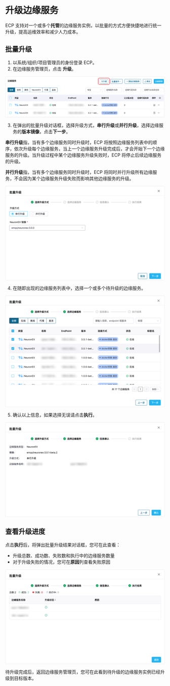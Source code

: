 # 升级边缘服务

ECP 支持对一个或多个**托管**的边缘服务实例，以批量的方式方便快捷地进行统一升级，提高运维效率和减少人力成本。


## 批量升级

1. 以系统/组织/项目管理员的身份登录 ECP。
2. 在边缘服务管理页，点击 **升级**。

<img src="./_assets/edge-batch-upgrade-panel.png" style="zoom:80%;" align="middle">

3. 在弹出的批量升级对话框，选择升级方式，**串行升级**或**并行升级**，选择边缘服务的**版本镜像**，点击**下一步**。

**串行升级**指，当有多个边缘服务同时升级时，ECP 将按照边缘服务列表中的顺序，依次升级每个边缘服务，当上一个边缘服务升级完成后，才会开始下一个边缘服务的升级。当升级过程中某个边缘服务升级失败时，ECP 将停止后续边缘服务的升级。

**并行升级**指，当有多个边缘服务同时升级时，ECP 将同时并行升级所有边缘服务，不会因为某个边缘服务升级失败而影响其他边缘服务的升级。


<img src="./_assets/edge-batch-upgrade-pop.png" style="zoom:60%;" align="middle">

4. 在随即出现的边缘服务列表中，选择一个或多个待升级的边缘服务。

<img src="./_assets/edge-batch-upgrade-edges.png" style="zoom:60%;" align="middle">

5. 确认以上信息，如果选择无误请点击**执行**。

<img src="./_assets/edge-batch-upgrade-confirm.png" style="zoom:60%;" align="middle">

## 查看升级进度

点击**执行**后，将弹出批量升级结果对话框，您可在此查看：

- 升级总数、成功数、失败数和执行中的边缘服务数量
- 对于升级失败的情况，您可在**原因**列查看失败原因

<img src="./_assets/edge-batch-upgrade-results.png" style="zoom:60%;" align="middle">

待升级完成后，返回边缘服务管理页，您可在此看到待升级的边缘服务实例已经升级到目标版本。